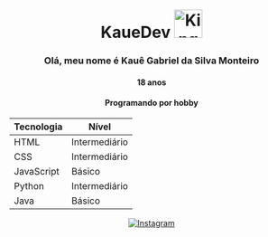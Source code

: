 <div align="center">
  <h1> KaueDev <image src="https://github.com/user-attachments/assets/19697350-877d-45c9-ae2f-e5fc3707c1e6" height="50em" alt="Kinger from The Amazing Digital Circus"/> </h1>

  ### **Olá, meu nome é Kauê Gabriel da Silva Monteiro**
  #### 18 anos
  #### Programando por hobby

  | Tecnologia   | Nível      |
  |--------------|--------------|
  | HTML         | Intermediário| 
  | CSS          | Intermediário| 
  | JavaScript   | Básico       |
  | Python       | Intermediário|
  | Java         | Básico       |

  [![Instagram](https://img.shields.io/badge/-Instagram-E4405F?style=for-the-badge&logo=instagram&logoColor=white)](https://www.instagram.com/kkabriel_/)

</div>



